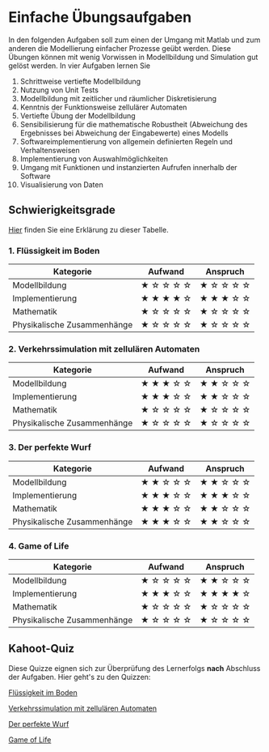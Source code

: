 # Einfache Übungsaufgaben

In den folgenden Aufgaben soll zum einen der Umgang mit Matlab und zum anderen die Modellierung einfacher Prozesse geübt werden. Diese Übungen können mit wenig Vorwissen in Modellbildung und Simulation gut gelöst werden. In vier Aufgaben lernen Sie

1. Schrittweise vertiefte Modellbildung
2. Nutzung von Unit Tests
3. Modellbildung mit zeitlicher und räumlicher Diskretisierung
4. Kenntnis der Funktionsweise zellulärer Automaten
5. Vertiefte Übung der Modellbildung
6. Sensibilisierung für die mathematische Robustheit (Abweichung des Ergebnisses bei Abweichung der Eingabewerte) eines Modells
7. Softwareimplementierung von allgemein definierten Regeln und Verhaltensweisen
8. Implementierung von Auswahlmöglichkeiten
9. Umgang mit Funktionen und instanzierten Aufrufen innerhalb der Software
10. Visualisierung von Daten

## Schwierigkeitsgrade
[Hier](content:references:schwierigkeitsgrade) finden Sie eine Erklärung zu dieser Tabelle.

### 1. Flüssigkeit im Boden

|Kategorie|Aufwand|Anspruch|
|---|---|---|
|Modellbildung|&#9733; &#9734; &#9734; &#9734; &#9734; |&#9733; &#9734; &#9734; &#9734; &#9734; |
|Implementierung|&#9733; &#9733; &#9733; &#9733; &#9734; |&#9733; &#9733; &#9733; &#9734; &#9734; |
|Mathematik|&#9733; &#9734; &#9734; &#9734; &#9734; |&#9733; &#9734; &#9734; &#9734; &#9734;|
|Physikalische Zusammenhänge|&#9733; &#9734; &#9734; &#9734; &#9734;|&#9733; &#9734; &#9734; &#9734; &#9734; |

### 2. Verkehrssimulation mit zellulären Automaten

|Kategorie|Aufwand|Anspruch|
|---|---|---|
|Modellbildung|&#9733; &#9733; &#9733; &#9734; &#9734; |&#9733; &#9733; &#9734; &#9734; &#9734; |
|Implementierung|&#9733; &#9733; &#9733; &#9734; &#9734;|&#9733; &#9733; &#9734; &#9734; &#9734;|
|Mathematik|&#9733; &#9734; &#9734; &#9734; &#9734; |&#9733; &#9734; &#9734; &#9734; &#9734;|
|Physikalische Zusammenhänge|&#9733; &#9734; &#9734; &#9734; &#9734;|&#9733; &#9734; &#9734; &#9734; &#9734; |

### 3. Der perfekte Wurf

|Kategorie|Aufwand|Anspruch|
|---|---|---|
|Modellbildung|&#9733; &#9733; &#9734; &#9734; &#9734; |&#9733; &#9733; &#9734; &#9734; &#9734; |
|Implementierung|&#9733; &#9733; &#9733; &#9734; &#9734;|&#9733; &#9733; &#9733; &#9734; &#9734;|
|Mathematik|&#9733; &#9733; &#9733; &#9734; &#9734; |&#9733; &#9733; &#9734; &#9734; &#9734;|
|Physikalische Zusammenhänge|&#9733; &#9733; &#9733; &#9734; &#9734;|&#9733; &#9733; &#9734; &#9734; &#9734; |

### 4. Game of Life

|Kategorie|Aufwand|Anspruch|
|---|---|---|
|Modellbildung|&#9733; &#9734; &#9734; &#9734; &#9734; |&#9733; &#9733; &#9734; &#9734; &#9734; |
|Implementierung|&#9733; &#9733; &#9733; &#9734; &#9734;|&#9733; &#9733; &#9733; &#9733; &#9734;|
|Mathematik|&#9733; &#9734; &#9734; &#9734; &#9734; |&#9733; &#9734; &#9734; &#9734; &#9734;|
|Physikalische Zusammenhänge|&#9733; &#9734; &#9734; &#9734; &#9734;|&#9733; &#9734; &#9734; &#9734; &#9734; |

## Kahoot-Quiz

Diese Quizze eignen sich zur Überprüfung des Lernerfolgs **nach** Abschluss der Aufgaben. Hier geht's zu den Quizzen:

[Flüssigkeit im Boden](https://create.kahoot.it/share/flussigkeit-im-boden-offentlich/a360d4da-9ec7-4b24-ab69-01efe29c26c0)

[Verkehrssimulation mit zellulären Automaten](https://create.kahoot.it/share/verkehrssimulation-mit-zellularen-automaten-offentlich/8a463406-0d04-4bee-ba01-331a97b5fbb6)

[Der perfekte Wurf](https://create.kahoot.it/share/der-perfekte-wurf-offentlich/1f03a777-39c2-4570-ac69-cdd1f58b2df1)

[Game of Life](https://create.kahoot.it/share/game-of-life-offentlich/53258116-8b1e-4622-9b95-faaf4fc03aeb)
